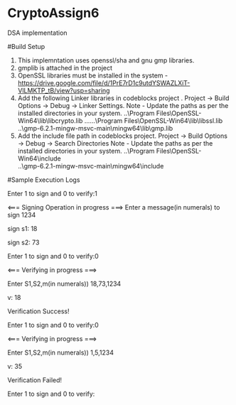 # CryptoAssign6
DSA implementation

#Build Setup
1. This implemntation uses openssl/sha and gnu gmp libraries.
2. gmplib is attached in the project
3. OpenSSL libraries must be installed in the system - https://drive.google.com/file/d/1PrE7rD1c9utdYSWAZLXiT-VlLMKTP_tB/view?usp=sharing
4. Add the following Linker libraries in codeblocks project . Project -> Build Options -> Debug -> Linker Settings. Note - Update the paths as per the installed directories in your system. 
..\Program Files\OpenSSL-Win64\lib\libcrypto.lib ......\Program Files\OpenSSL-Win64\lib\libssl.lib
..\gmp-6.2.1-mingw-msvc-main\mingw64\lib\gmp.lib
5. Add the include file path in codeblocks project. Project -> Build Options -> Debug -> Search Directories Note - Update the paths as per the installed directories in your system. 
..\Program Files\OpenSSL-Win64\include\
..\gmp-6.2.1-mingw-msvc-main\mingw64\include


#Sample Execution Logs

Enter 1 to sign and 0 to verify:1

<=== Signing Operation in progress ===>
Enter a message(in numerals) to sign
1234

sign s1: 18

sign s2: 73

Enter 1 to sign and 0 to verify:0

<=== Verifying in progress ===>

Enter S1,S2,m(in numerals))
18,73,1234

v: 18

 Verification Success!

Enter 1 to sign and 0 to verify:0

<=== Verifying in progress ===>

Enter S1,S2,m(in numerals))
1,5,1234

v: 35

 Verification Failed!

Enter 1 to sign and 0 to verify:
